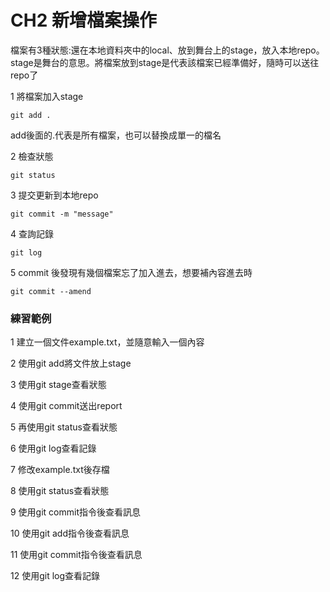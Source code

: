 # CH2 新增檔案操作

檔案有3種狀態:還在本地資料夾中的local、放到舞台上的stage，放入本地repo。
stage是舞台的意思。將檔案放到stage是代表該檔案已經準備好，隨時可以送往repo了

1 將檔案加入stage 

    git add .

add後面的.代表是所有檔案，也可以替換成單一的檔名

2 檢查狀態

    git status

3 提交更新到本地repo

    git commit -m "message"

4 查詢記錄

    git log

5 commit 後發現有幾個檔案忘了加入進去，想要補內容進去時

    git commit --amend 

### 練習範例

1 建立一個文件example.txt，並隨意輸入一個內容

2 使用git add將文件放上stage

3 使用git stage查看狀態

4 使用git commit送出report

5 再使用git status查看狀態

6 使用git log查看記錄

7 修改example.txt後存檔

8 使用git status查看狀態

9 使用git commit指令後查看訊息

10 使用git add指令後查看訊息

11 使用git commit指令後查看訊息

12 使用git log查看記錄
